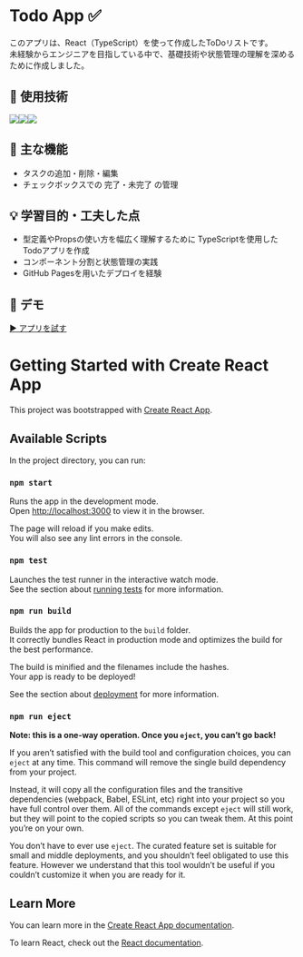 # Todo App ✅

このアプリは、React（TypeScript）を使って作成したToDoリストです。  
未経験からエンジニアを目指している中で、基礎技術や状態管理の理解を深めるために作成しました。

## 🔧 使用技術
  <img src="https://img.shields.io/badge/-React-20232A?style=for-the-badge&logo=react&logoColor=61DAFB"><img src="https://img.shields.io/badge/TypeScript-007ACC?style=flat&logo=typescript&logoColor=white"><img src="https://img.shields.io/badge/CSS3-1572B6?style=flat&logo=css3&logoColor=white">
    


## 📝 主な機能
- タスクの追加・削除・編集
- チェックボックスでの 完了・未完了 の管理

## 💡 学習目的・工夫した点
- 型定義やPropsの使い方を幅広く理解するために TypeScriptを使用したTodoアプリを作成
- コンポーネント分割と状態管理の実践
- GitHub Pagesを用いたデプロイを経験

## 🚀 デモ
[▶️ アプリを試す](https://yourusername.github.io/todo-app/)  



# Getting Started with Create React App

This project was bootstrapped with [Create React App](https://github.com/facebook/create-react-app).

## Available Scripts

In the project directory, you can run:

### `npm start`

Runs the app in the development mode.\
Open [http://localhost:3000](http://localhost:3000) to view it in the browser.

The page will reload if you make edits.\
You will also see any lint errors in the console.

### `npm test`

Launches the test runner in the interactive watch mode.\
See the section about [running tests](https://facebook.github.io/create-react-app/docs/running-tests) for more information.

### `npm run build`

Builds the app for production to the `build` folder.\
It correctly bundles React in production mode and optimizes the build for the best performance.

The build is minified and the filenames include the hashes.\
Your app is ready to be deployed!

See the section about [deployment](https://facebook.github.io/create-react-app/docs/deployment) for more information.

### `npm run eject`

**Note: this is a one-way operation. Once you `eject`, you can’t go back!**

If you aren’t satisfied with the build tool and configuration choices, you can `eject` at any time. This command will remove the single build dependency from your project.

Instead, it will copy all the configuration files and the transitive dependencies (webpack, Babel, ESLint, etc) right into your project so you have full control over them. All of the commands except `eject` will still work, but they will point to the copied scripts so you can tweak them. At this point you’re on your own.

You don’t have to ever use `eject`. The curated feature set is suitable for small and middle deployments, and you shouldn’t feel obligated to use this feature. However we understand that this tool wouldn’t be useful if you couldn’t customize it when you are ready for it.

## Learn More

You can learn more in the [Create React App documentation](https://facebook.github.io/create-react-app/docs/getting-started).

To learn React, check out the [React documentation](https://reactjs.org/).
